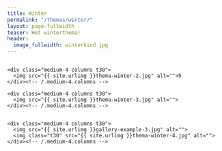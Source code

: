 ```yaml
---
title: Winter
permalink: "/themas/winter/"
layout: page-fullwidth
teaser: Het winterthema!
header:
  image_fullwidth: winterkind.jpg
---
```


<div class="row">
    <div class="medium-4 columns t30">
    <img src="{{ site.urlimg }}thema-winter-1.jpg" alt="">
    </div><!-- /.medium-4.columns -->

    <div class="medium-4 columns t30">
      <img src="{{ site.urlimg }}thema-winter-2.jpg" alt="">h
    </div><!-- /.medium-4.columns -->

    <div class="medium-4 columns t30">
      <img src="{{ site.urlimg }}thema-winter-3.jpg" alt="">
    </div><!-- /.medium-4.columns -->

</div><!-- /.row -->


<div class="row">
    <div class="medium-8 columns t30">
    <img src="{{ site.urlimg }}gallery-example-6.jpg" alt="">
    </div><!-- /.medium-8.columns -->

    <div class="medium-4 columns t30">
      <img src="{{ site.urlimg }}gallery-example-3.jpg" alt="">
      <img class="t30" src="{{ site.urlimg }}thema-winter-4.jpg" alt="">
    </div><!-- /.medium-4.columns -->

</div><!-- /.row -->

